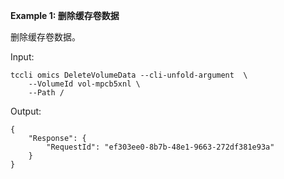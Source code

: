 **Example 1: 删除缓存卷数据**

删除缓存卷数据。

Input: 

```
tccli omics DeleteVolumeData --cli-unfold-argument  \
    --VolumeId vol-mpcb5xnl \
    --Path /
```

Output: 
```
{
    "Response": {
        "RequestId": "ef303ee0-8b7b-48e1-9663-272df381e93a"
    }
}
```

